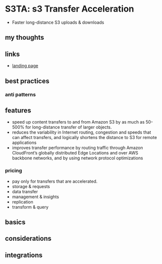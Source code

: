 # S3TA: s3 Transfer Acceleration

- Faster long-distance S3 uploads & downloads

## my thoughts

## links

- [landing page](https://aws.amazon.com/s3/transfer-acceleration/)

## best practices

### anti patterns

## features

- speed up content transfers to and from Amazon S3 by as much as 50-500% for long-distance transfer of larger objects.
- reduces the variability in Internet routing, congestion and speeds that can affect transfers, and logically shortens the distance to S3 for remote applications
- improves transfer performance by routing traffic through Amazon CloudFront’s globally distributed Edge Locations and over AWS backbone networks, and by using network protocol optimizations

### pricing

- pay only for transfers that are accelerated.
- storage & requests
- data transfer
- management & insights
- replication
- transform & query

## basics

## considerations

## integrations

